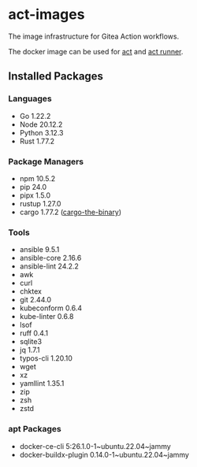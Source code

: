 # act-images

The image infrastructure for Gitea Action workflows.

The docker image can be used for [act](https://github.com/nektos/act) and [act runner](https://gitea.com/gitea/act_runner).

## Installed Packages

### Languages

- Go 1.22.2
- Node 20.12.2
- Python 3.12.3
- Rust 1.77.2

### Package Managers

- npm 10.5.2
- pip 24.0
- pipx 1.5.0
- rustup 1.27.0
- cargo 1.77.2 ([cargo-the-binary](https://github.com/rust-lang/cargo/blob/master/src/cargo/version.rs))

### Tools

- ansible 9.5.1
- ansible-core 2.16.6
- ansible-lint 24.2.2
- awk
- curl
- chktex
- git 2.44.0
- kubeconform 0.6.4
- kube-linter 0.6.8
- lsof
- ruff 0.4.1
- sqlite3
- jq 1.7.1
- typos-cli 1.20.10
- wget
- xz
- yamllint 1.35.1
- zip
- zsh
- zstd

### apt Packages

- docker-ce-cli 5:26.1.0-1\~ubuntu.22.04\~jammy
- docker-buildx-plugin 0.14.0-1\~ubuntu.22.04\~jammy
